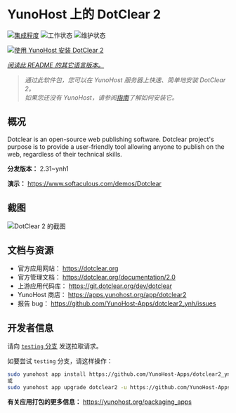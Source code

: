 <!--
注意：此 README 由 <https://github.com/YunoHost/apps/tree/master/tools/readme_generator> 自动生成
请勿手动编辑。
-->

# YunoHost 上的 DotClear 2

[![集成程度](https://dash.yunohost.org/integration/dotclear2.svg)](https://ci-apps.yunohost.org/ci/apps/dotclear2/) ![工作状态](https://ci-apps.yunohost.org/ci/badges/dotclear2.status.svg) ![维护状态](https://ci-apps.yunohost.org/ci/badges/dotclear2.maintain.svg)

[![使用 YunoHost 安装 DotClear 2](https://install-app.yunohost.org/install-with-yunohost.svg)](https://install-app.yunohost.org/?app=dotclear2)

*[阅读此 README 的其它语言版本。](./ALL_README.md)*

> *通过此软件包，您可以在 YunoHost 服务器上快速、简单地安装 DotClear 2。*  
> *如果您还没有 YunoHost，请参阅[指南](https://yunohost.org/install)了解如何安装它。*

## 概况

Dotclear is an open-source web publishing software. Dotclear project's purpose is to provide a user-friendly tool allowing anyone to publish on the web, regardless of their technical skills.


**分发版本：** 2.31~ynh1

**演示：** <https://www.softaculous.com/demos/Dotclear>

## 截图

![DotClear 2 的截图](./doc/screenshots/ss2_dotclear.png)

## 文档与资源

- 官方应用网站： <https://dotclear.org>
- 官方管理文档： <https://dotclear.org/documentation/2.0>
- 上游应用代码库： <https://git.dotclear.org/dev/dotclear>
- YunoHost 商店： <https://apps.yunohost.org/app/dotclear2>
- 报告 bug： <https://github.com/YunoHost-Apps/dotclear2_ynh/issues>

## 开发者信息

请向 [`testing` 分支](https://github.com/YunoHost-Apps/dotclear2_ynh/tree/testing) 发送拉取请求。

如要尝试 `testing` 分支，请这样操作：

```bash
sudo yunohost app install https://github.com/YunoHost-Apps/dotclear2_ynh/tree/testing --debug
或
sudo yunohost app upgrade dotclear2 -u https://github.com/YunoHost-Apps/dotclear2_ynh/tree/testing --debug
```

**有关应用打包的更多信息：** <https://yunohost.org/packaging_apps>
